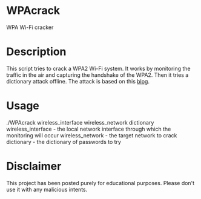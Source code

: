 # WPAcrack
WPA Wi-Fi cracker

# Description 
This script tries to crack a WPA2 Wi-Fi system. It works by monitoring the traffic in the air and capturing the handshake of the WPA2.
Then it tries a dictionary attack offline.
The attack is based on this [blog](https://null-byte.wonderhowto.com/how-to/hack-wi-fi-cracking-wpa2-psk-passwords-using-aircrack-ng-0148366/).

# Usage
./WPAcrack wireless_interface wireless_network dictionary
wireless_interface - the local network interface through which the monitoring will occur
wireless_network - the target network to crack
dictionary - the dictionary of passwords to try

# Disclaimer
This project has been posted purely for educational purposes. Please don't use it with any malicious intents.
